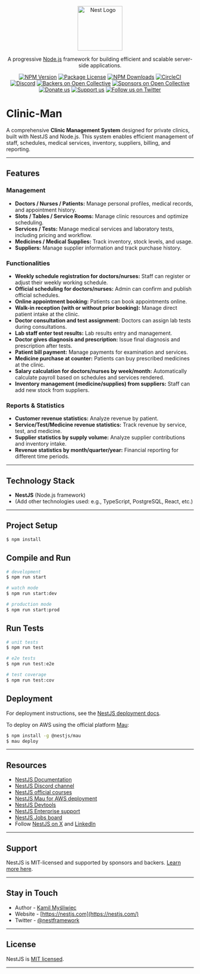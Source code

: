 <p align="center">
  <a href="http://nestjs.com/" target="blank"><img src="https://nestjs.com/img/logo-small.svg" width="120" alt="Nest Logo" /></a>
</p>

<p align="center">A progressive <a href="http://nodejs.org" target="_blank">Node.js</a> framework for building efficient and scalable server-side applications.</p>
<p align="center">
<a href="https://www.npmjs.com/~nestjscore" target="_blank"><img src="https://img.shields.io/npm/v/@nestjs/core.svg" alt="NPM Version" /></a>
<a href="https://www.npmjs.com/~nestjscore" target="_blank"><img src="https://img.shields.io/npm/l/@nestjs/core.svg" alt="Package License" /></a>
<a href="https://www.npmjs.com/~nestjscore" target="_blank"><img src="https://img.shields.io/npm/dm/@nestjs/common.svg" alt="NPM Downloads" /></a>
<a href="https://circleci.com/gh/nestjs/nest" target="_blank"><img src="https://img.shields.io/circleci/build/github/nestjs/nest/master" alt="CircleCI" /></a>
<a href="https://discord.gg/G7Qnnhy" target="_blank"><img src="https://img.shields.io/badge/discord-online-brightgreen.svg" alt="Discord"/></a>
<a href="https://opencollective.com/nest#backer" target="_blank"><img src="https://opencollective.com/nest/backers/badge.svg" alt="Backers on Open Collective" /></a>
<a href="https://opencollective.com/nest#sponsor" target="_blank"><img src="https://opencollective.com/nest/sponsors/badge.svg" alt="Sponsors on Open Collective" /></a>
<a href="https://paypal.me/kamilmysliwiec" target="_blank"><img src="https://img.shields.io/badge/Donate-PayPal-ff3f59.svg" alt="Donate us"/></a>
<a href="https://opencollective.com/nest#sponsor"  target="_blank"><img src="https://img.shields.io/badge/Support%20us-Open%20Collective-41B883.svg" alt="Support us"></a>
<a href="https://twitter.com/nestframework" target="_blank"><img src="https://img.shields.io/twitter/follow/nestframework.svg?style=social&label=Follow" alt="Follow us on Twitter"></a>
</p>

# Clinic-Man

A comprehensive **Clinic Management System** designed for private clinics, built with NestJS and Node.js. This system enables efficient management of staff, schedules, medical services, inventory, suppliers, billing, and reporting.

---

## Features

### Management

- **Doctors / Nurses / Patients:** Manage personal profiles, medical records, and appointment history.
- **Slots / Tables / Service Rooms:** Manage clinic resources and optimize scheduling.
- **Services / Tests:** Manage medical services and laboratory tests, including pricing and workflow.
- **Medicines / Medical Supplies:** Track inventory, stock levels, and usage.
- **Suppliers:** Manage supplier information and track purchase history.

### Functionalities

- **Weekly schedule registration for doctors/nurses:** Staff can register or adjust their weekly working schedule.
- **Official scheduling for doctors/nurses:** Admin can confirm and publish official schedules.
- **Online appointment booking:** Patients can book appointments online.
- **Walk-in reception (with or without prior booking):** Manage direct patient intake at the clinic.
- **Doctor consultation and test assignment:** Doctors can assign lab tests during consultations.
- **Lab staff enter test results:** Lab results entry and management.
- **Doctor gives diagnosis and prescription:** Issue final diagnosis and prescription after tests.
- **Patient bill payment:** Manage payments for examination and services.
- **Medicine purchase at counter:** Patients can buy prescribed medicines at the clinic.
- **Salary calculation for doctors/nurses by week/month:** Automatically calculate payroll based on schedules and services rendered.
- **Inventory management (medicine/supplies) from suppliers:** Staff can add new stock from suppliers.

### Reports & Statistics

- **Customer revenue statistics:** Analyze revenue by patient.
- **Service/Test/Medicine revenue statistics:** Track revenue by service, test, and medicine.
- **Supplier statistics by supply volume:** Analyze supplier contributions and inventory intake.
- **Revenue statistics by month/quarter/year:** Financial reporting for different time periods.

---

## Technology Stack

- **NestJS** (Node.js framework)
- (Add other technologies used: e.g., TypeScript, PostgreSQL, React, etc.)

---

## Project Setup

```bash
$ npm install
```

## Compile and Run

```bash
# development
$ npm run start

# watch mode
$ npm run start:dev

# production mode
$ npm run start:prod
```

## Run Tests

```bash
# unit tests
$ npm run test

# e2e tests
$ npm run test:e2e

# test coverage
$ npm run test:cov
```

## Deployment

For deployment instructions, see the [NestJS deployment docs](https://docs.nestjs.com/deployment).

To deploy on AWS using the official platform [Mau](https://mau.nestjs.com):

```bash
$ npm install -g @nestjs/mau
$ mau deploy
```

---

## Resources

- [NestJS Documentation](https://docs.nestjs.com)
- [NestJS Discord channel](https://discord.gg/G7Qnnhy)
- [NestJS official courses](https://courses.nestjs.com/)
- [NestJS Mau for AWS deployment](https://mau.nestjs.com)
- [NestJS Devtools](https://devtools.nestjs.com)
- [NestJS Enterprise support](https://enterprise.nestjs.com)
- [NestJS Jobs board](https://jobs.nestjs.com)
- Follow [NestJS on X](https://x.com/nestframework) and [LinkedIn](https://linkedin.com/company/nestjs)

---

## Support

NestJS is MIT-licensed and supported by sponsors and backers. [Learn more here](https://docs.nestjs.com/support).

---

## Stay in Touch

- Author - [Kamil Myśliwiec](https://twitter.com/kammysliwiec)
- Website - [https://nestjs.com](https://nestjs.com/)
- Twitter - [@nestframework](https://twitter.com/nestframework)

---

## License

NestJS is [MIT licensed](https://github.com/nestjs/nest/blob/master/LICENSE).

---
